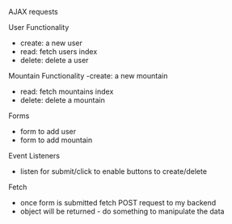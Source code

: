AJAX requests

User Functionality
  - create: a new user
  - read: fetch users index
  - delete: delete a user

Mountain Functionality
  -create: a new mountain
  - read: fetch mountains index
  - delete: delete a mountain

Forms
  - form to add user
  - form to add mountain

Event Listeners
  - listen for submit/click to enable buttons to create/delete

Fetch
  - once form is submitted fetch POST request to my backend
  - object will be returned - do something to manipulate the data
